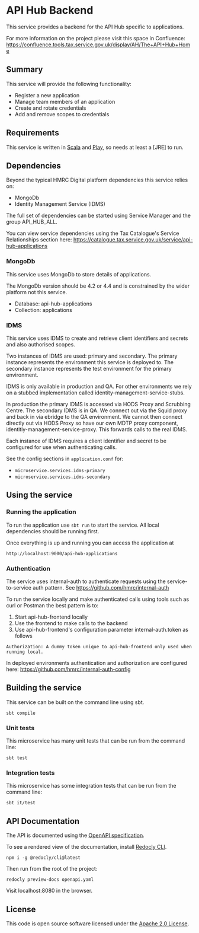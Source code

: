 # API Hub Backend

This service provides a backend for the API Hub specific to applications.

For more information on the project please visit this space in Confluence:
https://confluence.tools.tax.service.gov.uk/display/AH/The+API+Hub+Home

## Summary

This service will provide the following functionality:

* Register a new application
* Manage team members of an application
* Create and rotate credentials
* Add and remove scopes to credentials

## Requirements

This service is written in [Scala](http://www.scala-lang.org/) and [Play](http://playframework.com/), so needs at least a [JRE] to run.

## Dependencies
Beyond the typical HMRC Digital platform dependencies this service relies on:
- MongoDb
- Identity Management Service (IDMS)

The full set of dependencies can be started using Service Manager and the group API_HUB_ALL.

You can view service dependencies using the Tax Catalogue's Service Relationships
section here:
https://catalogue.tax.service.gov.uk/service/api-hub-applications

### MongoDb
This service uses MongoDb to store details of applications.

The MongoDb version should be 4.2 or 4.4 and is constrained by the wider platform not this service.

- Database: api-hub-applications
- Collection: applications

### IDMS
This service uses IDMS to create and retrieve client identifiers and secrets and 
also authorised scopes.

Two instances of IDMS are used: primary and secondary. The primary instance represents
the environment this service is deployed to. The secondary instance represents
the test environment for the primary environment.

IDMS is only available in production and QA. For other environments we rely on
a stubbed implementation called identity-management-service-stubs.

In production the primary IDMS is accessed via HODS Proxy and Scrubbing Centre. The 
secondary IDMS is in QA. We connect out via the Squid proxy and back in via ebridge 
to the QA environment. We cannot then connect directly out via HODS Proxy so have 
our own MDTP proxy component, identitiy-management-service-proxy. This forwards
calls to the real IDMS.

Each instance of IDMS requires a client identifier and secret to be configured
for use when authenticating calls.

See the config sections in `application.conf` for:
- `microservice.services.idms-primary`
- `microservice.services.idms-secondary`

## Using the service

### Running the application

To run the application use `sbt run` to start the service. All local dependencies should be running first.

Once everything is up and running you can access the application at

```
http://localhost:9000/api-hub-applications
```

### Authentication
The service uses internal-auth to authenticate requests using the service-to-service 
auth pattern. See https://github.com/hmrc/internal-auth

To run the service locally and make authenticated calls using tools such as curl 
or Postman the best pattern is to:
1. Start api-hub-frontend locally
2. Use the frontend to make calls to the backend
3. Use api-hub-frontend's configuration parameter internal-auth.token as follows

```
Authorization: A dummy token unique to api-hub-frontend only used when running local.
```

In deployed environments authentication and authorization are configured here:
https://github.com/hmrc/internal-auth-config

## Building the service
This service can be built on the command line using sbt.
```
sbt compile
```

### Unit tests
This microservice has many unit tests that can be run from the command line:
```
sbt test
```

### Integration tests
This microservice has some integration tests that can be run from the command line:
```
sbt it/test
```

## API Documentation
The API is documented using the [OpenAPI specification](https://swagger.io/specification/).

To see a rendered view of the documentation, install [Redocly CLI](https://redocly.com/docs/cli/installation/).
```
npm i -g @redocly/cli@latest
```

Then run from the root of the project:
```
redocly preview-docs openapi.yaml
```

Visit localhost:8080 in the browser.

## License

This code is open source software licensed under the [Apache 2.0 License]("http://www.apache.org/licenses/LICENSE-2.0.html").
